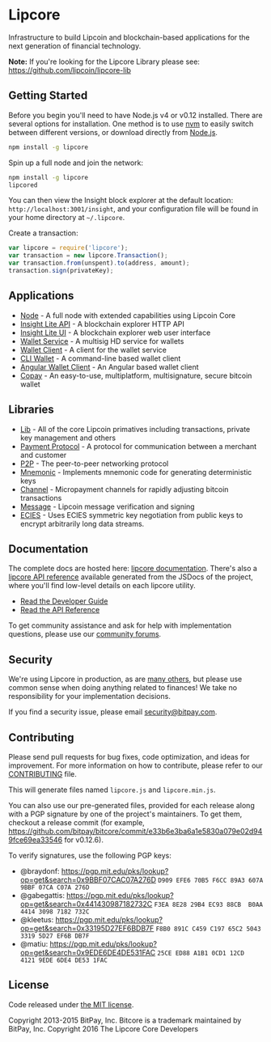Lipcore
=======

Infrastructure to build Lipcoin and blockchain-based applications for the next generation of financial technology.

**Note:** If you're looking for the Lipcore Library please see: https://github.com/lipcoin/lipcore-lib

## Getting Started

Before you begin you'll need to have Node.js v4 or v0.12 installed. There are several options for installation. One method is to use [nvm](https://github.com/creationix/nvm) to easily switch between different versions, or download directly from [Node.js](https://nodejs.org/).

```bash
npm install -g lipcore
```

Spin up a full node and join the network:

```bash
npm install -g lipcore
lipcored
```

You can then view the Insight block explorer at the default location: `http://localhost:3001/insight`, and your configuration file will be found in your home directory at `~/.lipcore`.

Create a transaction:
```js
var lipcore = require('lipcore');
var transaction = new lipcore.Transaction();
var transaction.from(unspent).to(address, amount);
transaction.sign(privateKey);
```

## Applications

- [Node](https://github.com/lipcoin/lipcore-node) - A full node with extended capabilities using Lipcoin Core
- [Insight Lite API](https://github.com/lipcoin/insight-lite-api) - A blockchain explorer HTTP API
- [Insight Lite UI](https://github.com/lipcoin/insight-lite-ui) - A blockchain explorer web user interface
- [Wallet Service](https://github.com/bitpay/bitcore-wallet-service) - A multisig HD service for wallets
- [Wallet Client](https://github.com/bitpay/bitcore-wallet-client) - A client for the wallet service
- [CLI Wallet](https://github.com/bitpay/bitcore-wallet) - A command-line based wallet client
- [Angular Wallet Client](https://github.com/bitpay/angular-bitcore-wallet-client) - An Angular based wallet client
- [Copay](https://github.com/bitpay/copay) - An easy-to-use, multiplatform, multisignature, secure bitcoin wallet

## Libraries

- [Lib](https://github.com/lipcoin/lipcore-lib) - All of the core Lipcoin primatives including transactions, private key management and others
- [Payment Protocol](https://github.com/bitpay/bitcore-payment-protocol) - A protocol for communication between a merchant and customer
- [P2P](https://github.com/lipcoin/lipcore-p2p) - The peer-to-peer networking protocol
- [Mnemonic](https://github.com/bitpay/bitcore-mnemonic) - Implements mnemonic code for generating deterministic keys
- [Channel](https://github.com/bitpay/bitcore-channel) - Micropayment channels for rapidly adjusting bitcoin transactions
- [Message](https://github.com/lipcoin/lipcore-message) - Lipcoin message verification and signing
- [ECIES](https://github.com/bitpay/bitcore-ecies) - Uses ECIES symmetric key negotiation from public keys to encrypt arbitrarily long data streams.

## Documentation

The complete docs are hosted here: [lipcore documentation](http://lipcore.io/guide/). There's also a [lipcore API reference](http://lipcore.io/api/) available generated from the JSDocs of the project, where you'll find low-level details on each lipcore utility.

- [Read the Developer Guide](http://lipcore.io/guide/)
- [Read the API Reference](http://lipcore.io/api/)

To get community assistance and ask for help with implementation questions, please use our [community forums](http://bitpaylabs.com/c/bitcore).

## Security

We're using Lipcore in production, as are [many others](http://lipcore.io#projects), but please use common sense when doing anything related to finances! We take no responsibility for your implementation decisions.

If you find a security issue, please email security@bitpay.com.

## Contributing

Please send pull requests for bug fixes, code optimization, and ideas for improvement. For more information on how to contribute, please refer to our [CONTRIBUTING](https://github.com/lipcoin/lipcore/blob/master/CONTRIBUTING.md) file.

This will generate files named `lipcore.js` and `lipcore.min.js`.

You can also use our pre-generated files, provided for each release along with a PGP signature by one of the project's maintainers. To get them, checkout a release commit (for example, https://github.com/bitpay/bitcore/commit/e33b6e3ba6a1e5830a079e02d949fce69ea33546 for v0.12.6).

To verify signatures, use the following PGP keys:
- @braydonf: https://pgp.mit.edu/pks/lookup?op=get&search=0x9BBF07CAC07A276D `D909 EFE6 70B5 F6CC 89A3 607A 9BBF 07CA C07A 276D`
- @gabegattis: https://pgp.mit.edu/pks/lookup?op=get&search=0x441430987182732C `F3EA 8E28 29B4 EC93 88CB  B0AA 4414 3098 7182 732C`
- @kleetus: https://pgp.mit.edu/pks/lookup?op=get&search=0x33195D27EF6BDB7F `F8B0 891C C459 C197 65C2 5043 3319 5D27 EF6B DB7F`
- @matiu: https://pgp.mit.edu/pks/lookup?op=get&search=0x9EDE6DE4DE531FAC `25CE ED88 A1B1 0CD1 12CD  4121 9EDE 6DE4 DE53 1FAC`

## License

Code released under [the MIT license](https://github.com/lipcoin/lipcore/blob/master/LICENSE).

Copyright 2013-2015 BitPay, Inc. Bitcore is a trademark maintained by BitPay, Inc.
Copyright 2016 The Lipcore Core Developers
